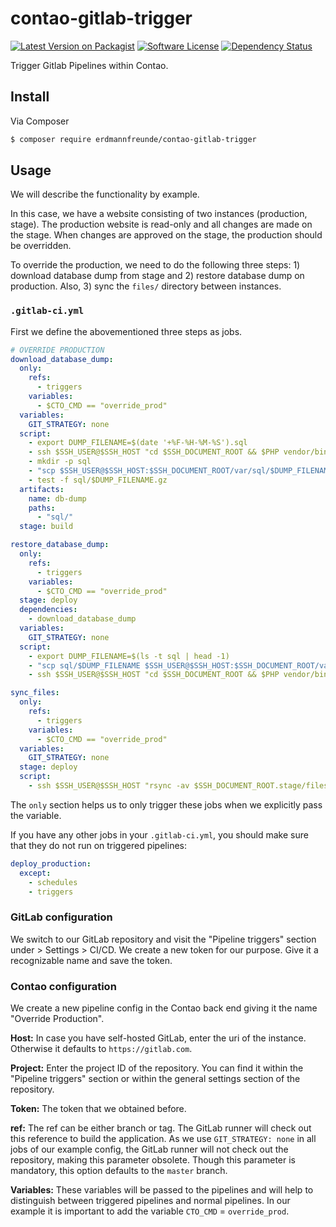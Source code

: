 # contao-gitlab-trigger

[![Latest Version on Packagist][ico-version]][link-packagist]
[![Software License][ico-license]](LICENSE)
[![Dependency Status][ico-dependencies]][link-dependencies]

Trigger Gitlab Pipelines within Contao.

## Install

Via Composer

``` bash
$ composer require erdmannfreunde/contao-gitlab-trigger
```

## Usage

We will describe the functionality by example.

In this case, we have a website consisting of two instances (production, stage). The production website is read-only and all changes are made on the stage. When changes are approved on the stage, the production should be overridden.

To override the production, we need to do the following three steps: 1) download database dump from stage and 2) restore database dump on production. Also, 3) sync the `files/` directory between instances.

### `.gitlab-ci.yml`

First we define the abovementioned three steps as jobs.

```yml
# OVERRIDE PRODUCTION
download_database_dump:
  only:
    refs:
      - triggers
    variables:
      - $CTO_CMD == "override_prod"
  variables:
    GIT_STRATEGY: none
  script:
    - export DUMP_FILENAME=$(date '+%F-%H-%M-%S').sql
    - ssh $SSH_USER@$SSH_HOST "cd $SSH_DOCUMENT_ROOT && $PHP vendor/bin/contao-console backup-manager:backup contao local -c gzip --filename $DUMP_FILENAME"
    - mkdir -p sql
    - "scp $SSH_USER@$SSH_HOST:$SSH_DOCUMENT_ROOT/var/sql/$DUMP_FILENAME.gz sql"
    - test -f sql/$DUMP_FILENAME.gz
  artifacts:
    name: db-dump
    paths:
      - "sql/"
  stage: build

restore_database_dump:
  only:
    refs:
      - triggers
    variables:
      - $CTO_CMD == "override_prod"
  stage: deploy
  dependencies:
    - download_database_dump
  variables:
    GIT_STRATEGY: none
  script:
    - export DUMP_FILENAME=$(ls -t sql | head -1)
    - "scp sql/$DUMP_FILENAME $SSH_USER@$SSH_HOST:$SSH_DOCUMENT_ROOT/var/sql/$DUMP_FILENAME"
    - ssh $SSH_USER@$SSH_HOST "cd $SSH_DOCUMENT_ROOT && $PHP vendor/bin/contao-console backup-manager:restore contao local $DUMP_FILENAME -c gzip && $PHP vendor/bin/contao-console contao:database:update"

sync_files:
  only:
    refs:
      - triggers
    variables:
      - $CTO_CMD == "override_prod"
  variables:
    GIT_STRATEGY: none
  stage: deploy
  script:
    - ssh $SSH_USER@$SSH_HOST "rsync -av $SSH_DOCUMENT_ROOT.stage/files/upload/ $SSH_DOCUMENT_ROOT/files/upload"
``` 

The `only` section helps us to only trigger these jobs when we explicitly pass the variable.

If you have any other jobs in your `.gitlab-ci.yml`, you should make sure that they do not run on triggered pipelines:
```yml
deploy_production:
  except:
    - schedules
    - triggers
```

### GitLab configuration

We switch to our GitLab repository and visit the "Pipeline triggers" section under > Settings > CI/CD. We create a new token for our purpose. Give it a recognizable name and save the token.

### Contao configuration

We create a new pipeline config in the Contao back end giving it the name "Override Production".

**Host:** In case you have self-hosted GitLab, enter the uri of the instance. Otherwise it defaults to `https://gitlab.com`.

**Project:** Enter the project ID of the repository. You can find it within the "Pipeline triggers" section or within the general settings section of the repository.

**Token:** The token that we obtained before.

**ref:** The ref can be either branch or tag. The GitLab runner will check out this reference to build the application. As we use `GIT_STRATEGY: none` in all jobs of our example config, the GitLab runner will not check out the repository, making this parameter obsolete. Though this parameter is mandatory, this option defaults to the `master` branch.

**Variables:** These variables will be passed to the pipelines and will help to distinguish between triggered pipelines and normal pipelines. In our example it is important to add the variable `CTO_CMD` = `override_prod`.

[ico-version]: https://img.shields.io/packagist/v/erdmannfreunde/contao-gitlab-trigger.svg?style=flat-square
[ico-license]: https://img.shields.io/badge/license-LGPL-brightgreen.svg?style=flat-square
[ico-dependencies]: https://www.versioneye.com/php/richardhj:contao-backup-manager/badge.svg?style=flat-square

[link-packagist]: https://packagist.org/packages/erdmannfreunde/contao-gitlab-trigger
[link-dependencies]: https://www.versioneye.com/php/richardhj:contao-backup-manager

